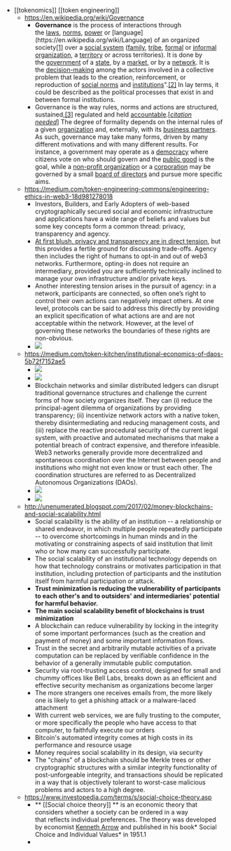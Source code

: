 - [[tokenomics]] [[token engineering]]
	- https://en.wikipedia.org/wiki/Governance
		- **Governance** is the process of interactions through the [laws](https://en.wikipedia.org/wiki/Law), [norms](https://en.wikipedia.org/wiki/Social_norm), [power](https://en.wikipedia.org/wiki/Power_(social_and_political)) or [language](https://en.wikipedia.org/wiki/Language) of an organized society[[1]](https://en.wikipedia.org/wiki/Governance#cite_note-1) over a [social system](https://en.wikipedia.org/wiki/Social_system) ([family](https://en.wikipedia.org/wiki/Family), [tribe](https://en.wikipedia.org/wiki/Tribe), [formal](https://en.wikipedia.org/wiki/Formal_organization) or [informal organization](https://en.wikipedia.org/wiki/Informal_organization), a [territory](https://en.wikipedia.org/wiki/Territory) or across territories). It is done by the [government](https://en.wikipedia.org/wiki/Government) of a [state](https://en.wikipedia.org/wiki/State_(polity)), by a [market](https://en.wikipedia.org/wiki/Market_(economics)), or by a [network](https://en.wikipedia.org/wiki/Social_network). It is the [decision-making](https://en.wikipedia.org/wiki/Decision-making) among the actors involved in a collective problem that leads to the creation, reinforcement, or reproduction of [social norms](https://en.wikipedia.org/wiki/Social_norm) and [institutions](https://en.wikipedia.org/wiki/Institution)".[[2]](https://en.wikipedia.org/wiki/Governance#cite_note-Hufty_2011-2) In lay terms, it could be described as the political processes that exist in and between formal institutions.
		- Governance is the way rules, norms and actions are structured, sustained,[[3]](https://en.wikipedia.org/wiki/Governance#cite_note-3) regulated and held [accountable](https://en.wikipedia.org/wiki/Accountability).[*[citation needed](https://en.wikipedia.org/wiki/Wikipedia:Citation_needed)*] The degree of formality depends on the internal rules of a given [organization](https://en.wikipedia.org/wiki/Organization) and, externally, with its [business partners](https://en.wikipedia.org/wiki/Business_partner). As such, governance may take many forms, driven by many different motivations and with many different results. For instance, a government may operate as a [democracy](https://en.wikipedia.org/wiki/Democracy) where citizens vote on who should govern and the [public good](https://en.wikipedia.org/wiki/Public_good_(economics)) is the goal, while a [non-profit organization](https://en.wikipedia.org/wiki/Non-profit_organization) or a [corporation](https://en.wikipedia.org/wiki/Corporation) may be governed by a small [board of directors](https://en.wikipedia.org/wiki/Board_of_directors) and pursue more specific aims.
	- https://medium.com/token-engineering-commons/engineering-ethics-in-web3-18d981278018
		- Investors, Builders, and Early Adopters of web-based cryptographically secured social and economic infrastructure and applications have a wide range of beliefs and values but some key concepts form a common thread: privacy, transparency and agency.
		- [At first blush, privacy and transparency are in direct tension](https://forum.1hive.org/t/music-video-is-privacy-in-defiance-of-internet-metaphysics/2329), but this provides a fertile ground for discussing trade-offs. Agency then includes the right of humans to opt-in and out of web3 networks. Furthermore, opting-in does not require an intermediary, provided you are sufficiently technically inclined to manage your own infrastructure and/or private keys.
		- Another interesting tension arises in the pursuit of agency: in a network, participants are connected, so often one’s right to control their own actions can negatively impact others. At one level, protocols can be said to address this directly by providing an explicit specification of what actions are and are not acceptable within the network. However, at the level of governing these networks the boundaries of these rights are non-obvious.
		- ![](https://miro.medium.com/max/1400/0*NFH19GVVnzswV5hf.gif)
	- https://medium.com/token-kitchen/institutional-economics-of-daos-5b72f7152ae5
		- ![](https://miro.medium.com/max/3026/1*KpDYfCRSuy6tp0yVJVOH0A.png)
		- ![](https://miro.medium.com/max/3016/1*db4JkH02y_GJMtHrBvGBLA.png)
		- Blockchain networks and similar distributed ledgers can disrupt traditional governance structures and challenge the current forms of how society organizes itself. They can (i) reduce the principal-agent dilemma of organizations by providing transparency; (ii) incentivize network actors with a native token, thereby disintermediating and reducing management costs, and (iii) replace the reactive procedural security of the current legal system, with proactive and automated mechanisms that make a potential breach of contract expensive, and therefore infeasible. Web3 networks generally provide more decentralized and spontaneous coordination over the Internet between people and institutions who might not even know or trust each other. The coordination structures are referred to as Decentralized Autonomous Organizations (DAOs).
		- ![](https://miro.medium.com/max/1400/1*bATlAzPyTU0uAwg8SKRYpg.png)
		- ![](https://miro.medium.com/max/1400/1*Af5A90FYM4i1sACRpeBBKQ.png)
	- http://unenumerated.blogspot.com/2017/02/money-blockchains-and-social-scalability.html
		- Social scalability is the ability of an institution -- a relationship or shared endeavor, in which multiple people repeatedly participate -- to overcome shortcomings in human minds and in the motivating or constraining aspects of said institution that limit who or how many can successfully participate.
		- The social scalability of an institutional technology depends on how that technology constrains or motivates participation in that institution, including protection of participants and the institution itself from harmful participation or attack.
		- **Trust minimization is reducing the vulnerability of participants to each other's and to outsiders' and intermediaries' potential for harmful behavior.**
		- **The main social scalability benefit of blockchains is trust minimization**
		- A blockchain can reduce vulnerability by locking in the integrity of some important performances (such as the creation and payment of money) and some important information flows.
		- Trust in the secret and arbitrarily mutable activities of a private computation can be replaced by verifiable confidence in the behavior of a generally immutable public computation.
		- Security via root-trusting access control, designed for small and chummy offices like Bell Labs, breaks down as an efficient and effective security mechanism as organizations become larger
		- The more strangers one receives emails from, the more likely one is likely to get a phishing attack or a malware-laced attachment
		- With current web services, we are fully trusting to the computer, or more specifically the people who have access to that computer, to faithfully execute our orders
		- Bitcoin's automated integrity comes at high costs in its performance and resource usage
		- Money requires social scalability in its design, via security
		- The "chains" of a blockchain should be Merkle trees or other cryptographic structures with a similar integrity functionality of post-unforgeable integrity, and transactions should be replicated in a way that is objectively tolerant to worst-case malicious problems and actors to a high degree.
	- https://www.investopedia.com/terms/s/social-choice-theory.asp
		- ** [[Social choice theory]] ** is an economic theory that considers whether a society can be ordered in a way that reflects individual preferences. The theory was developed by economist [Kenneth Arrow](https://www.investopedia.com/terms/k/kenneth-arrow.asp) and published in his book* Social Choice and Individual Values* in 1951.1
		-